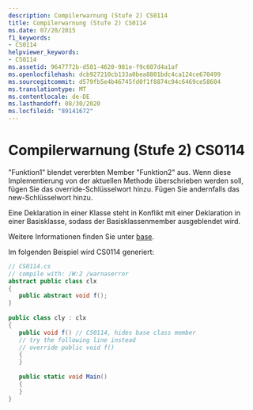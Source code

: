 ```yaml
---
description: Compilerwarnung (Stufe 2) CS0114
title: Compilerwarnung (Stufe 2) CS0114
ms.date: 07/20/2015
f1_keywords:
- CS0114
helpviewer_keywords:
- CS0114
ms.assetid: 9647772b-d581-4620-981e-f9c607d4a1af
ms.openlocfilehash: dcb927210cb133a0bea8801bdc4ca124ce670499
ms.sourcegitcommit: d579fb5e4b46745fd0f1f8874c94c6469ce58604
ms.translationtype: MT
ms.contentlocale: de-DE
ms.lasthandoff: 08/30/2020
ms.locfileid: "89141672"
---
```

# <a name="compiler-warning-level-2-cs0114"></a>Compilerwarnung (Stufe 2) CS0114
"Funktion1" blendet vererbten Member "Funktion2" aus. Wenn diese Implementierung von der aktuellen Methode überschrieben werden soll, fügen Sie das override-Schlüsselwort hinzu. Fügen Sie andernfalls das new-Schlüsselwort hinzu.  
  
 Eine Deklaration in einer Klasse steht in Konflikt mit einer Deklaration in einer Basisklasse, sodass der Basisklassenmember ausgeblendet wird.  
  
 Weitere Informationen finden Sie unter [base](../language-reference/keywords/base.md).  
  
 Im folgenden Beispiel wird CS0114 generiert:  
  
```csharp  
// CS0114.cs  
// compile with: /W:2 /warnaserror  
abstract public class clx  
{  
   public abstract void f();  
}  
  
public class cly : clx  
{  
   public void f() // CS0114, hides base class member  
   // try the following line instead  
   // override public void f()  
   {  
   }  
  
   public static void Main()  
   {  
   }  
}  
```
